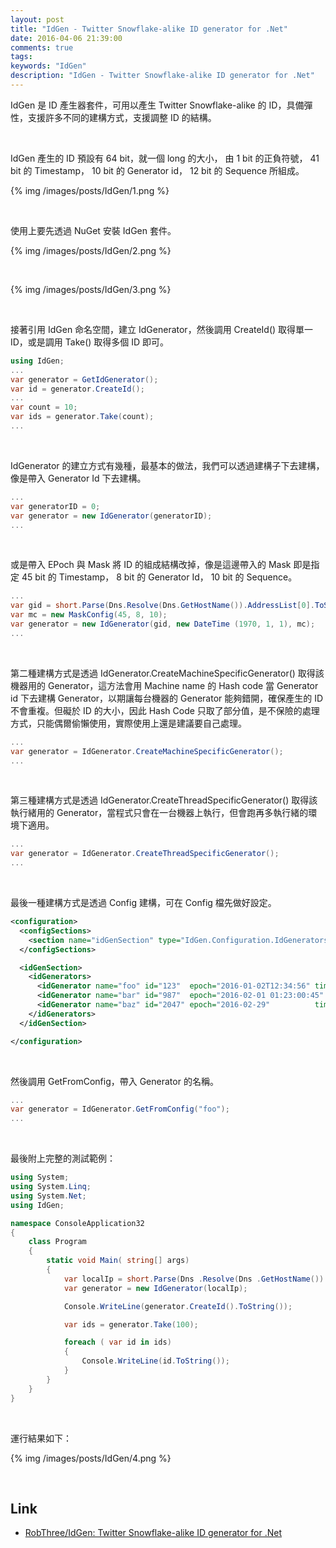 ```yaml
---
layout: post
title: "IdGen - Twitter Snowflake-alike ID generator for .Net"
date: 2016-04-06 21:39:00
comments: true
tags: 
keywords: "IdGen"
description: "IdGen - Twitter Snowflake-alike ID generator for .Net"
---
```


IdGen 是 ID 產生器套件，可用以產生 Twitter Snowflake-alike 的 ID，具備彈性，支援許多不同的建構方式，支援調整 ID 的結構。  

<!-- More --> 

<br/>


IdGen 產生的 ID 預設有 64 bit，就一個 long 的大小， 由 1 bit 的正負符號， 41 bit 的 Timestamp， 10 bit 的 Generator id， 12 bit 的 Sequence 所組成。  


{% img /images/posts/IdGen/1.png %}

<br/>


使用上要先透過 NuGet 安裝 IdGen 套件。  

{% img /images/posts/IdGen/2.png %}

<br/>


{% img /images/posts/IdGen/3.png %}

<br/>


接著引用 IdGen 命名空間，建立 IdGenerator，然後調用 CreateId() 取得單一 ID，或是調用 Take() 取得多個 ID 即可。  
 
```c#
using IdGen;
...
var generator = GetIdGenerator();
var id = generator.CreateId();
...
var count = 10;
var ids = generator.Take(count);
...
```

<br/>


IdGenerator 的建立方式有幾種，最基本的做法，我們可以透過建構子下去建構，像是帶入 Generator Id 下去建構。  

```c#
...
var generatorID = 0;
var generator = new IdGenerator(generatorID);
...
```

<br/>


或是帶入 EPoch 與 Mask 將 ID 的組成結構改掉，像是這邊帶入的 Mask 即是指定 45 bit 的 Timestamp， 8 bit 的 Generator Id， 10 bit 的 Sequence。  

```c#
...
var gid = short.Parse(Dns.Resolve(Dns.GetHostName()).AddressList[0].ToString().Split('.')[3]);
var mc = new MaskConfig(45, 8, 10);
var generator = new IdGenerator(gid, new DateTime (1970, 1, 1), mc);
...
```

<br/>


第二種建構方式是透過 IdGenerator.CreateMachineSpecificGenerator() 取得該機器用的 Generator，這方法會用 Machine name 的 Hash code 當 Generator id 下去建構 Generator，以期讓每台機器的 Generator 能夠錯開，確保產生的 ID 不會重複。但礙於 ID 的大小，因此 Hash Code 只取了部分值，是不保險的處理方式，只能偶爾偷懶使用，實際使用上還是建議要自己處理。   

```c#
...
var generator = IdGenerator.CreateMachineSpecificGenerator();
...
```

<br/>


第三種建構方式是透過 IdGenerator.CreateThreadSpecificGenerator() 取得該執行緒用的 Generator，當程式只會在一台機器上執行，但會跑再多執行緒的環境下適用。  

```c#
...
var generator = IdGenerator.CreateThreadSpecificGenerator();
...
```

<br/>


最後一種建構方式是透過 Config 建構，可在 Config 檔先做好設定。  

```xml
<configuration>
  <configSections>
    <section name="idGenSection" type="IdGen.Configuration.IdGeneratorsSection, IdGen" />
  </configSections>

  <idGenSection>
    <idGenerators>
      <idGenerator name="foo" id="123"  epoch="2016-01-02T12:34:56" timestampBits="39" generatorIdBits="11" sequenceBits="13" />
      <idGenerator name="bar" id="987"  epoch="2016-02-01 01:23:00:45" timestampBits="20" generatorIdBits="21" sequenceBits="22" />
      <idGenerator name="baz" id="2047" epoch="2016-02-29"          timestampBits="21" generatorIdBits="21" sequenceBits="21" />
    </idGenerators>
  </idGenSection>

</configuration>
```

<br/>


然後調用 GetFromConfig，帶入 Generator 的名稱。  

```c#
...
var generator = IdGenerator.GetFromConfig("foo");
...
```

<br/>


最後附上完整的測試範例：  

```c#
using System;
using System.Linq;
using System.Net;
using IdGen;

namespace ConsoleApplication32
{
    class Program
    {
        static void Main( string[] args)
        {
            var localIp = short.Parse(Dns .Resolve(Dns .GetHostName()).AddressList[0].ToString().Split('.')[3]);
            var generator = new IdGenerator(localIp);

            Console.WriteLine(generator.CreateId().ToString());

            var ids = generator.Take(100);

            foreach ( var id in ids)
            {
                Console.WriteLine(id.ToString());
            }
        }
    }
}
```

<br/>


運行結果如下：  

{% img /images/posts/IdGen/4.png %}

<br/>


Link
----
* [RobThree/IdGen: Twitter Snowflake-alike ID generator for .Net](https://github.com/RobThree/IdGen)
